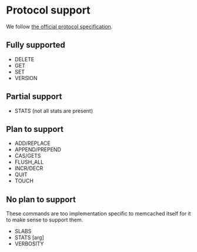 # Protocol support

We follow [the official protocol specification](https://github.com/memcached/memcached/blob/master/doc/protocol.txt).


## Fully supported

* DELETE
* GET
* SET
* VERSION


## Partial support

* STATS (not all stats are present)


## Plan to support

* ADD/REPLACE
* APPEND/PREPEND
* CAS/GETS
* FLUSH_ALL
* INCR/DECR
* QUIT
* TOUCH


## No plan to support

These commands are too implementation specific to memcached itself for it to
make sense to support them.

* SLABS
* STATS [arg]
* VERBOSITY
